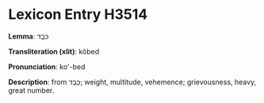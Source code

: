 # Lexicon Entry H3514

**Lemma**: כֹּבֶד

**Transliteration (xlit)**: kôbed

**Pronunciation**: ko'-bed

**Description**:
from כָּבַד; weight, multitude, vehemence; grievousness, heavy, great number.
